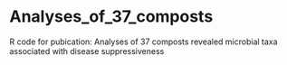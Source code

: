 # Analyses_of_37_composts
R code for pubication: Analyses of 37 composts revealed microbial taxa associated with disease suppressiveness
